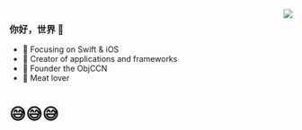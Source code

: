 <img align="right" src="https://github-readme-stats.vercel.app/api?username=EmiliaSagiri&show_icons=true&icon_color=CE1D2D&text_color=718096&bg_color=ffffff&hide_title=true" />

### 你好，世界 👋

- :orange_book: Focusing on Swift & iOS
- :hammer: Creator of applications and frameworks
- :ram: Founder the ObjCCN
- :meat_on_bone: Meat lover
# :sweat_smile::sweat_smile::sweat_smile:
